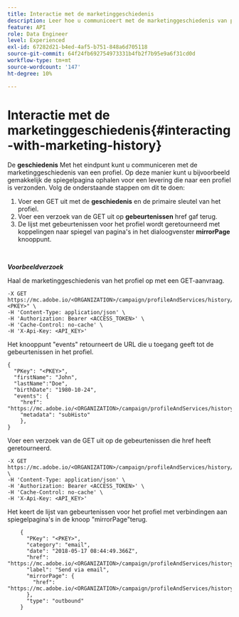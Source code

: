 ```yaml
---
title: Interactie met de marketinggeschiedenis
description: Leer hoe u communiceert met de marketinggeschiedenis van profielen
feature: API
role: Data Engineer
level: Experienced
exl-id: 67282d21-b4ed-4af5-b751-848a6d705118
source-git-commit: 64f24fb692754973331b4fb2f7b95e9a6f31cd0d
workflow-type: tm+mt
source-wordcount: '147'
ht-degree: 10%

---
```


# Interactie met de marketinggeschiedenis{#interacting-with-marketing-history}

De **geschiedenis** Met het eindpunt kunt u communiceren met de marketinggeschiedenis van een profiel.
Op deze manier kunt u bijvoorbeeld gemakkelijk de spiegelpagina ophalen voor een levering die naar een profiel is verzonden. Volg de onderstaande stappen om dit te doen:

1. Voer een GET uit met de **geschiedenis** en de primaire sleutel van het profiel.
1. Voer een verzoek van de GET uit op **gebeurtenissen** href gaf terug.
1. De lijst met gebeurtenissen voor het profiel wordt geretourneerd met koppelingen naar spiegel van pagina&#39;s in het dialoogvenster **mirrorPage** knooppunt.

<br/>

***Voorbeeldverzoek***

Haal de marketinggeschiedenis van het profiel op met een GET-aanvraag.

```
-X GET https://mc.adobe.io/<ORGANIZATION>/campaign/profileAndServices/history/"<PKEY>" \
-H 'Content-Type: application/json' \
-H 'Authorization: Bearer <ACCESS_TOKEN>' \
-H 'Cache-Control: no-cache' \
-H 'X-Api-Key: <API_KEY>'
```

Het knooppunt &quot;events&quot; retourneert de URL die u toegang geeft tot de gebeurtenissen in het profiel.

```
{
  "PKey": "<PKEY>",
  "firstName": "John",
  "lastName":"Doe",
  "birthDate": "1980-10-24",
  "events": {
    "href": "https://mc.adobe.io/<ORGANIZATION>/campaign/profileAndServices/history/<PKEY>/events/",
    "metadata": "subHisto"
    },
}
```

Voer een verzoek van de GET uit op de gebeurtenissen die href heeft geretourneerd.

```
-X GET https://mc.adobe.io/<ORGANIZATION>/campaign/profileAndServices/history/<PKEY>/events \
-H 'Content-Type: application/json' \
-H 'Authorization: Bearer <ACCESS_TOKEN>' \
-H 'Cache-Control: no-cache' \
-H 'X-Api-Key: <API_KEY>'
```

Het keert de lijst van gebeurtenissen voor het profiel met verbindingen aan spiegelpagina&#39;s in de knoop &quot;mirrorPage&quot;terug.

```
    {
      "PKey": "<PKEY>",
      "category": "email",
      "date": "2018-05-17 08:44:49.366Z",
      "href": "https://mc.adobe.io/<ORGANIZATION>/campaign/profileAndServices/history/<PKEY>/events/<PKEY>",
      "label": "Send via email",
      "mirrorPage": {
        "href": "https://mc.adobe.io/<ORGANIZATION>/campaign/profileAndServices/history/<PKEY>/events/<PKEY>/mirrorPage/"
      },
      "type": "outbound"
    }
```
